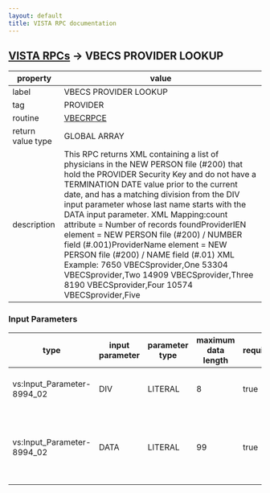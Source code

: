 ```yaml
---
layout: default
title: VISTA RPC documentation
---
```




## [VISTA RPCs](TableOfContent.md) &#8594; VBECS PROVIDER LOOKUP 

 property | value 
--- | --- 
 label | VBECS PROVIDER LOOKUP
 tag | PROVIDER
 routine | [VBECRPCE](http://code.osehra.org/dox/Routine_VBECRPCE_source.html)
 return value type | GLOBAL ARRAY
 description | This RPC returns XML containing a list of physicians in the NEW PERSON file (#200) that hold the PROVIDER Security Key and do not have a TERMINATION DATE value prior to the current date, and has a matching division from the DIV input parameter whose last name starts with the DATA input parameter. XML Mapping:count attribute =       Number of records foundProviderIEN element =   NEW PERSON file (#200) / NUMBER field (#.001)ProviderName element =  NEW PERSON file (#200) / NAME field (#.01) XML Example:<Providers>    <Record count='5'>        <Provider>            <ProviderIEN>7650</ProviderIEN>            <ProviderName>VBECSprovider,One</ProviderName>        </Provider>        <Provider>            <ProviderIEN>53304</ProviderIEN>            <ProviderName>VBECSprovider,Two</ProviderName>        </Provider>        <Provider>            <ProviderIEN>14909</ProviderIEN>            <ProviderName>VBECSprovider,Three</ProviderName>        </Provider>        <Provider>            <ProviderIEN>8190</ProviderIEN>            <ProviderName>VBECSprovider,Four</ProviderName>        </Provider>        <Provider>            <ProviderIEN>10574</ProviderIEN>            <ProviderName>VBECSprovider,Five</ProviderName>        </Provider>    </Record></Providers>

### Input Parameters

| type | input parameter | parameter type | maximum data length | required | description | 
| --- | --- | --- | --- | --- | --- | 
| vs:Input_Parameter-8994_02 | DIV | LITERAL | 8 | true | Input DIV = DIVISION (Station Number) | 
| vs:Input_Parameter-8994_02 | DATA | LITERAL | 99 | true | Input DATA = Name of provider used to perform search in file 200. | 